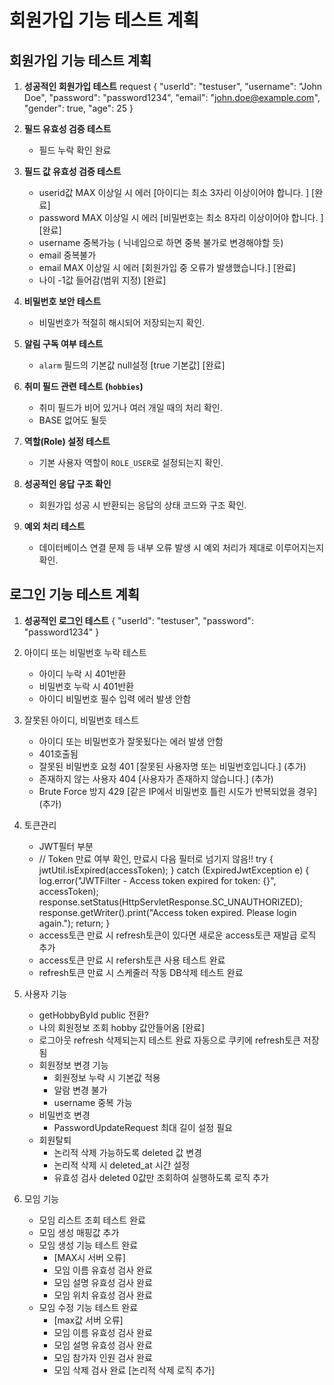 # 회원가입 기능 테스트 계획


## 회원가입 기능 테스트 계획

1. **성공적인 회원가입 테스트**
    request
   {
   "userId": "testuser",
   "username": "John Doe",
   "password": "password1234",
   "email": "john.doe@example.com",
   "gender": true,
   "age": 25
   }

2. **필드 유효성 검증 테스트**
    - 필드 누락 확인 완료

3. **필드 값 유효성 검증 테스트**
    - userid값 MAX 이상일 시 에러 [아이디는 최소 3자리 이상이어야 합니다. ] [완료]
    - password MAX 이상일 시 에러 [비밀번호는 최소 8자리 이상이어야 합니다. ] [완료]
    - username 중복가능 ( 닉네임으로 하면 중복 불가로 변경해야할 듯)
    - email 중복불가
    - email MAX 이상일 시 에러 [회원가입 중 오류가 발생했습니다.] [완료]
    - 나이 -1값 들어감(범위 지정) [완료]

5. **비밀번호 보안 테스트**
    - 비밀번호가 적절히 해시되어 저장되는지 확인.

6. **알림 구독 여부 테스트**
    - `alarm` 필드의 기본값 null설정 [true 기본값] [완료]

7. **취미 필드 관련 테스트 (`hobbies`)**
    - 취미 필드가 비어 있거나 여러 개일 때의 처리 확인.
    - BASE 없어도 될듯

8. **역할(Role) 설정 테스트**
    - 기본 사용자 역할이 `ROLE_USER`로 설정되는지 확인.

12. **성공적인 응답 구조 확인**
    - 회원가입 성공 시 반환되는 응답의 상태 코드와 구조 확인.

13. **예외 처리 테스트**
    - 데이터베이스 연결 문제 등 내부 오류 발생 시 예외 처리가 제대로 이루어지는지 확인.

## 로그인 기능 테스트 계획

1. **성공적인 로그인 테스트**
   {
   "userId": "testuser",
   "password": "password1234"
   }
2. 아이디 또는 비밀번호 누락 테스트
    - 아이디 누락 시 401반환
    - 비밀번호 누락 시 401반환
    - 아이디 비밀번호 필수 입력 에러 발생 안함
3. 잘못된 아이디, 비밀번호 테스트
    - 아이디 또는 비밀번호가 잘못됬다는 에러 발생 안함
    - 401호출됨
    - 잘못된 비밀번호 요청 401 [잘못된 사용자명 또는 비밀번호입니다.] (추가)
    - 존재하지 않는 사용자 404 [사용자가 존재하지 않습니다.] (추가)
    - Brute Force 방지 429 [같은 IP에서 비밀번호 틀린 시도가 반복되었을 경우] (추가)

4. 토큰관리
    - JWT필터 부분
    - // Token 만료 여부 확인, 만료시 다음 필터로 넘기지 않음!!
      try {
      jwtUtil.isExpired(accessToken);
      } catch (ExpiredJwtException e) {
      log.error("JWTFilter - Access token expired for token: {}", accessToken);
      response.setStatus(HttpServletResponse.SC_UNAUTHORIZED);
      response.getWriter().print("Access token expired. Please login again.");
      return;
      }
    - access토큰 만료 시 refresh토큰이 있다면 새로운 access토큰 재발급 로직 추가
    - access토큰 만료 시 refersh토큰 사용 테스트 완료
    - refresh토큰 만료 시 스케줄러 작동 DB삭제 테스트 완료

5. 사용자 기능
   - getHobbyById public 전환?
   - 나의 회원정보 조회 hobby 값안들어옴 [완료]
   - 로그아웃 refresh 삭제되는지 테스트 완료 자동으로 쿠키에 refresh토큰 저장됨
   - 회원정보 변경 기능 
     - 회원정보 누락 시 기본값 적용
     - 알람 변경 불가
     - username 중복 가능
   - 비밀번호 변경
     - PasswordUpdateRequest 최대 길이 설정 필요
   - 회원탈퇴
     - 논리적 삭제 가능하도록 deleted 값 변경
     - 논리적 삭제 시 deleted_at 시간 설정
     - 유효성 검사 deleted 0값만 조회하여 실행하도록 로직 추가

6. 모임 기능
   - 모임 리스트 조회 테스트 완료
   - 모임 생성 매핑값 추가
   - 모임 생성 기능 테스트 완료
     - [MAX시 서버 오류]
     - 모임 이름 유효성 검사 완료
     - 모임 설명 유효성 검사 완료 
     - 모임 위치 유효성 검사 완료
   - 모임 수정 기능 테스트 완료
     - [max값 서버 오류]
     - 모임 이름 유효성 검사 완료
     - 모임 설명 유효성 검사 완료
     - 모임 참가자 인원 검사 완료
     - 모임 삭제 검사 완료 [논리적 삭제 로직 추가]